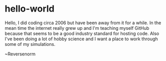 # hello-world

Hello, I did coding circa 2006 but have been away from it for a while. In the mean time the internet really grew up and I'm teaching myself GitHub because that seems to be a good industry standard for hosting code. Also I've been doing a lot of hobby science and I want a place to work through some of my simulations.

~Reversenorm
